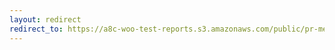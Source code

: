 ```yaml
---
layout: redirect
redirect_to: https://a8c-woo-test-reports.s3.amazonaws.com/public/pr-merge/38443/api/index.html
---
```

